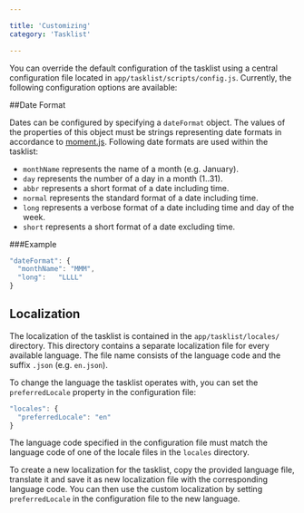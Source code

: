 ```yaml
---

title: 'Customizing'
category: 'Tasklist'

---
```


You can override the default configuration of the tasklist using a central configuration file
located in `app/tasklist/scripts/config.js`. Currently, the following configuration options are
available:

##Date Format

Dates can be configured by specifying a `dateFormat` object. The values of the properties of this
object must be strings representing date formats in accordance to
[moment.js](http://momentjs.com). Following date formats are used within the tasklist:

- `monthName` represents the name of a month (e.g. January).
- `day` represents the number of a day in a month (1..31).
- `abbr` represents a short format of a date including time.
- `normal` represents the standard format of a date including time.
- `long` represents a verbose format of a date including time and day of the week.
- `short` represents a short format of a date excluding time.


###Example

```javascript
"dateFormat": {
  "monthName": "MMM",
  "long":   "LLLL"
}
```

## Localization

The localization of the tasklist is contained in the `app/tasklist/locales/` directory. This
directory contains a separate localization file for every available language. The file name
consists of the language code and the suffix `.json` (e.g. `en.json`).

To change the language the tasklist operates with, you can set the `preferredLocale` property in
the configuration file:

```javascript
"locales": {
  "preferredLocale": "en"
}
```

The language code specified in the configuration file must match the language code of one of the
locale files in the `locales` directory.

To create a new localization for the tasklist, copy the provided language file, translate it and
save it as new localization file with the corresponding language code. You can then use the
custom localization by setting `preferredLocale` in the configuration file to the new language.
